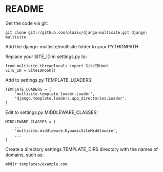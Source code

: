 README
======

Get the code via git:

    git clone git://github.com/plazix/django-multisite.git django-multisite

Add the django-multisite/multisite folder to your PYTHONPATH.

Replace your SITE_ID in settings.py to:

    from multisite.threadlocals import SiteIDHook
    SITE_ID = SiteIDHook()

Add to settings.py TEMPLATE_LOADERS: 

    TEMPLATE_LOADERS = ( 
        'multisite.template_loader.Loader',
        'django.template.loaders.app_directories.Loader',
    ) 

Edit to settings.py MIDDLEWARE_CLASSES:

    MIDDLEWARE_CLASSES = (
        ...
        'multisite.middleware.DynamicSiteMiddleware',
        ...
    )

Create a directory settings.TEMPLATE_DIRS directory with the names of domains, such as:

    mkdir templates/example.com



